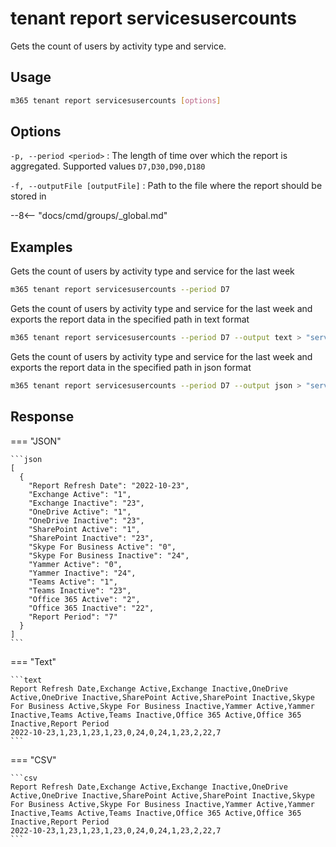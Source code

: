 # tenant report servicesusercounts

Gets the count of users by activity type and service.

## Usage

```sh
m365 tenant report servicesusercounts [options]
```

## Options

`-p, --period <period>`
: The length of time over which the report is aggregated. Supported values `D7,D30,D90,D180`

`-f, --outputFile [outputFile]`
: Path to the file where the report should be stored in

--8<-- "docs/cmd/groups/_global.md"

## Examples

Gets the count of users by activity type and service for the last week

```sh
m365 tenant report servicesusercounts --period D7
```

Gets the count of users by activity type and service for the last week and exports the report data in the specified path in text format

```sh
m365 tenant report servicesusercounts --period D7 --output text > "servicesusercounts.txt"
```

Gets the count of users by activity type and service for the last week and exports the report data in the specified path in json format

```sh
m365 tenant report servicesusercounts --period D7 --output json > "servicesusercounts.json"
```

## Response

=== "JSON"

    ```json
    [
      {
        "Report Refresh Date": "2022-10-23",
        "Exchange Active": "1",
        "Exchange Inactive": "23",
        "OneDrive Active": "1",
        "OneDrive Inactive": "23",
        "SharePoint Active": "1",
        "SharePoint Inactive": "23",
        "Skype For Business Active": "0",
        "Skype For Business Inactive": "24",
        "Yammer Active": "0",
        "Yammer Inactive": "24",
        "Teams Active": "1",
        "Teams Inactive": "23",
        "Office 365 Active": "2",
        "Office 365 Inactive": "22",
        "Report Period": "7"
      }
    ]
    ```

=== "Text"

    ```text
    Report Refresh Date,Exchange Active,Exchange Inactive,OneDrive Active,OneDrive Inactive,SharePoint Active,SharePoint Inactive,Skype For Business Active,Skype For Business Inactive,Yammer Active,Yammer Inactive,Teams Active,Teams Inactive,Office 365 Active,Office 365 Inactive,Report Period
    2022-10-23,1,23,1,23,1,23,0,24,0,24,1,23,2,22,7
    ```

=== "CSV"

    ```csv
    Report Refresh Date,Exchange Active,Exchange Inactive,OneDrive Active,OneDrive Inactive,SharePoint Active,SharePoint Inactive,Skype For Business Active,Skype For Business Inactive,Yammer Active,Yammer Inactive,Teams Active,Teams Inactive,Office 365 Active,Office 365 Inactive,Report Period
    2022-10-23,1,23,1,23,1,23,0,24,0,24,1,23,2,22,7
    ```
